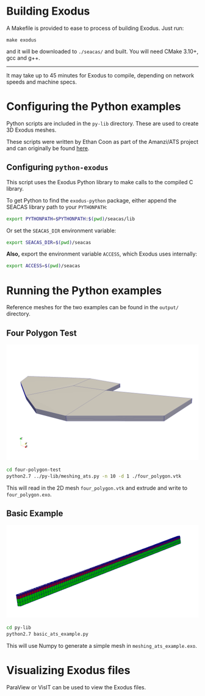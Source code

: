 # Building Exodus

A Makefile is provided to ease to process of building Exodus. Just run:

    make exodus

and it will be downloaded to `./seacas/` and built. You will need CMake 3.10+,
gcc and g++.

---

It may take up to 45 minutes for Exodus to compile, depending on 
network speeds and machine specs.

# Configuring the Python examples

Python scripts are included in the `py-lib` directory. These are used to create
3D Exodus meshes.

These scripts were written by Ethan Coon as part of the Amanzi/ATS project and can 
originally be found [here](https://github.com/amanzi/ats/tree/master/tools/meshing_ats/meshing_ats).

## Configuring `python-exodus`

This script uses the Exodus Python library to make calls to the compiled
C library. 

To get Python to find the `exodus-python` package, either append the SEACAS 
library path to your `PYTHONPATH`:

```bash
export PYTHONPATH=$PYTHONPATH:$(pwd)/seacas/lib
```

Or set the `SEACAS_DIR` environment variable:

```bash
export SEACAS_DIR=$(pwd)/seacas
```

**Also,** export the environment variable `ACCESS`, which Exodus uses
internally:

```bash
export ACCESS=$(pwd)/seacas
```

# Running the Python examples

Reference meshes for the two examples can be found in the `output/` directory.

## Four Polygon Test

![four polygons](imgs/four_poly_3D.png)

```bash
cd four-polygon-test
python2.7 ../py-lib/meshing_ats.py -n 10 -d 1 ./four_polygon.vtk
```
This will read in the 2D mesh `four_polygon.vtk` and extrude and write to
`four_polygon.exo`.

## Basic Example

![example](imgs/meshing_ats_example.png)

```bash
cd py-lib
python2.7 basic_ats_example.py
```

This will use Numpy to generate a simple mesh in `meshing_ats_example.exo`.

# Visualizing Exodus files

ParaView or VisIT can be used to view the Exodus files.
